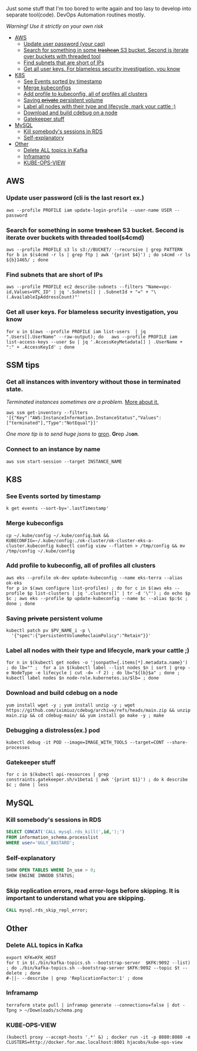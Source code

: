 
Just some stuff that I'm too bored to write again and too lasy to develop into separate tool(code).
DevOps Automation routines mostly. 

_Warning! Use it strictly on your own risk_

<!-- TOC -->
  * [AWS](#aws)
    * [Update user password (your cap)](#update-user-password--your-cap-)
    * [Search for something in some ~~trashcan~~ S3 bucket. Second is iterate over buckets with threaded tool](#search-for-something-in-some-trashcan-s3-bucket-second-is-iterate-over-buckets-with-threaded-tool)
    * [Find subnets that are short of IPs](#find-subnets-that-are-short-of-ips)
    * [Get all user keys. For blameless security investigation, you know](#get-all-user-keys-for-blameless-security-investigation-you-know)
  * [K8S](#k8s)
    * [See Events sorted by timestamp](#see-events-sorted-by-timestamp)
    * [Merge kubeconfigs](#merge-kubeconfigs)
    * [Add profile to kubeconfig, all of profiles all clusters](#add-profile-to-kubeconfig-all-of-profiles-all-clusters)
    * [Saving ~~private~~ persistent volume](#saving-private-persistent-volume)
    * [Label all nodes with their type and lifecycle, mark your cattle ;)](#label-all-nodes-with-their-type-and-lifecycle-mark-your-cattle--)
    * [Download and build cdebug on a node](#download-and-build-cdebug-on-a-node)
    * [Gatekeeper stuff](#gatekeeper-stuff)
  * [MySQL](#mysql)
    * [Kill somebody's sessions in RDS](#kill-somebodys-sessions-in-rds)
    * [Self-explanatory](#self-explanatory)
  * [Other](#other)
    * [Delete ALL topics in Kafka](#delete-all-topics-in-kafka)
    * [Inframamp](#inframamp)
    * [KUBE-OPS-VIEW](#kube-ops-view)
<!-- TOC -->

## AWS

### Update user password (cli is the last resort ex.)
```shell
aws --profile PROFILE iam update-login-profile --user-name USER --password
```

### Search for something in some ~~trashcan~~ S3 bucket. Second is iterate over buckets with threaded tool(s4cmd)
```shell
aws --profile PROFILE s3 ls s3://BUCKET/ --recursive | grep PATTERN
for b in $(s4cmd -r ls | grep ftp | awk '{print $4}') ; do s4cmd -r ls ${b}1465/ ; done
```

### Find subnets that are short of IPs
```shell
aws --profile PROFILE ec2 describe-subnets --filters "Name=vpc-id,Values=VPC_ID" | jq '.Subnets[] | .SubnetId + "=" + "\(.AvailableIpAddressCount)"'
```

### Get all user keys. For blameless security investigation, you know
```shell
for u in $(aws --profile PROFILE iam list-users  | jq ".Users[].UserName" --raw-output); do   aws --profile PROFILE iam list-access-keys --user $u | jq '.AccessKeyMetadata[] | .UserName + ":" + .AccessKeyId' ; done
```

## SSM tips
### Get all instances with inventory without those in terminated state.
_Terminated instances sometimes are a problem._ [More about it.](https://stackoverflow.com/questions/73730736/how-can-terminated-instances-be-removed-from-aws-ssms-inventory/78407011#78407011)
```shell
aws ssm get-inventory --filters '[{"Key":"AWS:InstanceInformation.InstanceStatus","Values":["terminated"],"Type":"NotEqual"}]'
```
_One more tip is to send huge jsons to_ [gron](https://github.com/tomnomnom/gron). **Gr**ep Js**on**.
### Connect to an instance by name
```shell
aws ssm start-session --target INSTANCE_NAME
```

## K8S

### See Events sorted by timestamp
````shell
k get events --sort-by='.lastTimestamp'
````

### Merge kubeconfigs
```shell
cp ~/.kube/config ~/.kube/config.bak && KUBECONFIG=~/.kube/config:./ok-cluster/ok-cluster-eks-a-cluster.kubeconfig kubectl config view --flatten > /tmp/config && mv /tmp/config ~/.kube/config
```

### Add profile to kubeconfig, all of profiles all clusters
```shell
aws eks --profile ok-dev update-kubeconfig --name eks-terra --alias ok-eks
for p in $(aws configure list-profiles) ; do for c in $(aws eks --profile $p list-clusters | jq '.clusters[]' | tr -d '\"') ; do echo $p $c ; aws eks --profile $p update-kubeconfig --name $c --alias $p:$c ; done ; done
```

### Saving ~~private~~ persistent volume
```shell
kubectl patch pv $PV_NAME_i -p \
  '{"spec":{"persistentVolumeReclaimPolicy":"Retain"}}'
```

### Label all nodes with their type and lifecycle, mark your cattle ;)
```shell
for n in $(kubectl get nodes -o 'jsonpath={.items[*].metadata.name}') ; do lb="" ;  for a in $(kubectl label --list nodes $n | sort | grep -e NodeType -e lifecycle | cut -d= -f 2) ; do lb="${lb}$a" ; done ; kubectl label nodes $n node-role.kubernetes.io/$lb= ; done
```

### Download and build cdebug on a node
```shell
yum install wget -y ; yum install unzip -y ; wget https://github.com/iximiuz/cdebug/archive/refs/heads/main.zip && unzip main.zip && cd cdebug-main/ && yum install go make -y ; make
```

### Debugging a distroless(ex.) pod
```shell
kubectl debug -it POD --image=IMAGE_WITH_TOOLS --target=CONT --share-processes
```

### Gatekeeper stuff 
```shell
for c in $(kubectl api-resources | grep constraints.gatekeeper.sh/v1beta1 | awk '{print $1}') ; do k describe $c ; done | less
````

## MySQL

### Kill somebody's sessions in RDS
```SQL
SELECT CONCAT('CALL mysql.rds_kill(',id,');')
FROM information_schema.processlist
WHERE user='UGLY_BASTARD';
```

### Self-explanatory
```SQL
SHOW OPEN TABLES WHERE In_use > 0;
SHOW ENGINE INNODB STATUS;
```

### Skip replication errors, read error-logs before skipping. It is important to understand what you are skipping.
```SQL
CALL mysql.rds_skip_repl_error;
```

## Other

### Delete ALL topics in Kafka
```shell
export KFK=KFK_HOST
for t in $(./bin/kafka-topics.sh --bootstrap-server  $KFK:9092 --list) ; do ./bin/kafka-topics.sh --bootstrap-server $KFK:9092 --topic $t --delete ; done
#-||- --describe | grep 'ReplicationFactor:1' ; done
```

### Inframamp
```shell
terraform state pull | inframap generate --connections=false | dot -Tpng > ~/Downloads/schema.png
```
### KUBE-OPS-VIEW
````shell
(kubectl proxy --accept-hosts '.*' &) ; docker run -it -p 8080:8080 -e CLUSTERS=http://docker.for.mac.localhost:8001 hjacobs/kube-ops-view
````
